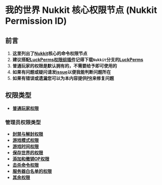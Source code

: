 # 我的世界 Nukkit 核心权限节点 (Nukkit Permission ID)
## **前言**
1. **这里列出了[Nukkit](https://github.com/CloudburstMC/Nukkit/blob/master/src/main/java/cn/nukkit/permission/DefaultPermissions.java)核心的命令权限节点**  
2. **建议搭配[LuckPerms权限组插件](https://github.com/LuckPerms/LuckPerms)记得下载`Nukkit`分支的[LuckPerms](https://luckperms.net/download)**  
3. **普通玩家的权限是默认拥有的，不需要给予即可使用的** 
4. **如果有问题或疑问请发[issue](https://github.com/stevei5mc/Nukkit_Permission/issues)以便我能判断问题所在**  
5. **如果有错误或遗漏您可以为本内容提供[PR](https://github.com/stevei5mc/Nukkit_Permission/pulls)来修复问题**
## 权限类型
- **[普通玩家权限](./player.md)**
### **管理员权限类型**
- **[封禁与解封权限](./admin/ban_and_unban.md)**
- **[游戏模式权限](./admin/gamemode.md)**
- **[游戏时间权限](./admin/time.md)**
- **[保存世界的权限](./admin/save_world.md)**
- **[添加和撤销OP权限](./admin/op.md)**
- **[击杀命令权限](./admin/kill.md)**
- **[服务器白名单的权限](./admin/whitelist.md)**
- **[其余权限](./admin/other.md)**